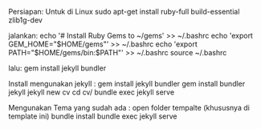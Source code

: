 Persiapan:
Untuk di Linux 
sudo apt-get install ruby-full build-essential zlib1g-dev

jalankan:
echo '# Install Ruby Gems to ~/gems' >> ~/.bashrc
echo 'export GEM_HOME="$HOME/gems"' >> ~/.bashrc
echo 'export PATH="$HOME/gems/bin:$PATH"' >> ~/.bashrc
source ~/.bashrc

lalu:
gem install jekyll bundler



Install mengunakan jekyll :
gem install jekyll bundler
gem install bundler jekyll
jekyll new cv
cd cv/
bundle exec jekyll serve


Mengunakan Tema yang sudah ada :
open folder tempalte (khususnya di template ini)
bundle install
bundle exec jekyll serve
